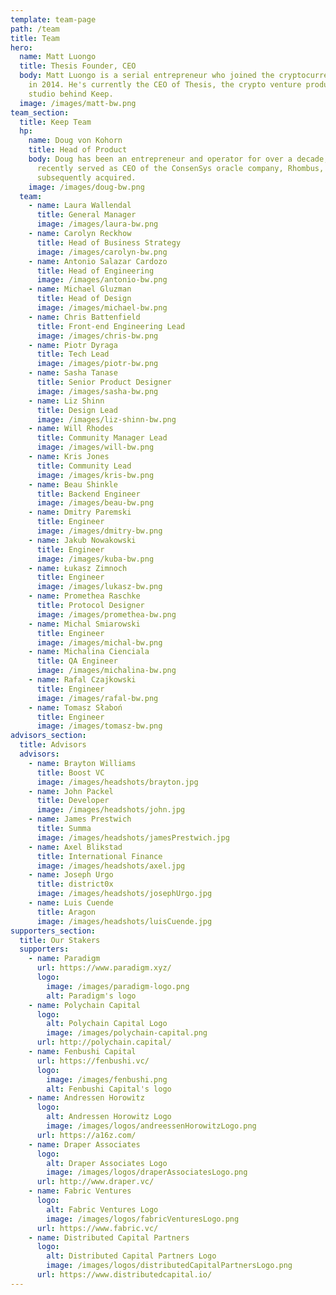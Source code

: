 ```yaml
---
template: team-page
path: /team
title: Team
hero:
  name: Matt Luongo
  title: Thesis Founder, CEO
  body: Matt Luongo is a serial entrepreneur who joined the cryptocurrency space
    in 2014. He's currently the CEO of Thesis, the crypto venture production
    studio behind Keep.
  image: /images/matt-bw.png
team_section:
  title: Keep Team
  hp:
    name: Doug von Kohorn
    title: Head of Product
    body: Doug has been an entrepreneur and operator for over a decade, and most
      recently served as CEO of the ConsenSys oracle company, Rhombus, which was
      subsequently acquired.
    image: /images/doug-bw.png
  team:
    - name: Laura Wallendal
      title: General Manager
      image: /images/laura-bw.png
    - name: Carolyn Reckhow
      title: Head of Business Strategy
      image: /images/carolyn-bw.png
    - name: Antonio Salazar Cardozo
      title: Head of Engineering
      image: /images/antonio-bw.png
    - name: Michael Gluzman
      title: Head of Design
      image: /images/michael-bw.png
    - name: Chris Battenfield
      title: Front-end Engineering Lead
      image: /images/chris-bw.png
    - name: Piotr Dyraga
      title: Tech Lead
      image: /images/piotr-bw.png
    - name: Sasha Tanase
      title: Senior Product Designer
      image: /images/sasha-bw.png
    - name: Liz Shinn
      title: Design Lead
      image: /images/liz-shinn-bw.png
    - name: Will Rhodes
      title: Community Manager Lead
      image: /images/will-bw.png
    - name: Kris Jones
      title: Community Lead
      image: /images/kris-bw.png
    - name: Beau Shinkle
      title: Backend Engineer
      image: /images/beau-bw.png
    - name: Dmitry Paremski
      title: Engineer
      image: /images/dmitry-bw.png
    - name: Jakub Nowakowski
      title: Engineer
      image: /images/kuba-bw.png
    - name: Łukasz Zimnoch
      title: Engineer
      image: /images/lukasz-bw.png
    - name: Promethea Raschke
      title: Protocol Designer
      image: /images/promethea-bw.png
    - name: Michal Smiarowski
      title: Engineer
      image: /images/michal-bw.png
    - name: Michalina Cienciala
      title: QA Engineer
      image: /images/michalina-bw.png
    - name: Rafal Czajkowski
      title: Engineer
      image: /images/rafal-bw.png
    - name: Tomasz Słaboń
      title: Engineer
      image: /images/tomasz-bw.png
advisors_section:
  title: Advisors
  advisors:
    - name: Brayton Williams
      title: Boost VC
      image: /images/headshots/brayton.jpg
    - name: John Packel
      title: Developer
      image: /images/headshots/john.jpg
    - name: James Prestwich
      title: Summa
      image: /images/headshots/jamesPrestwich.jpg
    - name: Axel Blikstad
      title: International Finance
      image: /images/headshots/axel.jpg
    - name: Joseph Urgo
      title: district0x
      image: /images/headshots/josephUrgo.jpg
    - name: Luis Cuende
      title: Aragon
      image: /images/headshots/luisCuende.jpg
supporters_section:
  title: Our Stakers
  supporters:
    - name: Paradigm
      url: https://www.paradigm.xyz/
      logo:
        image: /images/paradigm-logo.png
        alt: Paradigm's logo
    - name: Polychain Capital
      logo:
        alt: Polychain Capital Logo
        image: /images/polychain-capital.png
      url: http://polychain.capital/
    - name: Fenbushi Capital
      url: https://fenbushi.vc/
      logo:
        image: /images/fenbushi.png
        alt: Fenbushi Capital's logo
    - name: Andressen Horowitz
      logo:
        alt: Andressen Horowitz Logo
        image: /images/logos/andreessenHorowitzLogo.png
      url: https://a16z.com/
    - name: Draper Associates
      logo:
        alt: Draper Associates Logo
        image: /images/logos/draperAssociatesLogo.png
      url: http://www.draper.vc/
    - name: Fabric Ventures
      logo:
        alt: Fabric Ventures Logo
        image: /images/logos/fabricVenturesLogo.png
      url: https://www.fabric.vc/
    - name: Distributed Capital Partners
      logo:
        alt: Distributed Capital Partners Logo
        image: /images/logos/distributedCapitalPartnersLogo.png
      url: https://www.distributedcapital.io/
---
```

